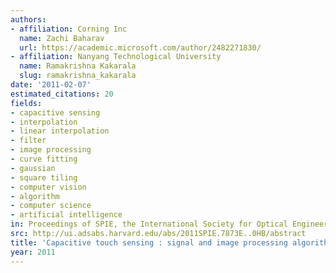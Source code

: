 ```yaml
---
authors:
- affiliation: Corning Inc
  name: Zachi Baharav
  url: https://academic.microsoft.com/author/2482271830/
- affiliation: Nanyang Technological University
  name: Ramakrishna Kakarala
  slug: ramakrishna_kakarala
date: '2011-02-07'
estimated_citations: 20
fields:
- capacitive sensing
- interpolation
- linear interpolation
- filter
- image processing
- curve fitting
- gaussian
- square tiling
- computer vision
- algorithm
- computer science
- artificial intelligence
in: Proceedings of SPIE, the International Society for Optical Engineering
src: http://ui.adsabs.harvard.edu/abs/2011SPIE.7873E..0HB/abstract
title: 'Capacitive touch sensing : signal and image processing algorithms'
year: 2011
---
```

